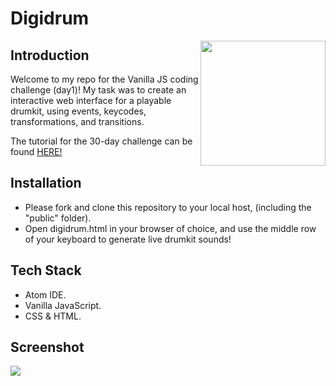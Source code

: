 # Digidrum

<img align="right" src="https://image.ibb.co/gC9d2n/dd_readme.gif" width="200"/>

## Introduction

Welcome to my repo for the Vanilla JS coding challenge (day1)! My task was to create an interactive web interface for a playable drumkit, using events, keycodes, transformations, and transitions.

The tutorial for the 30-day challenge can be found [HERE!](https://github.com/wesbos/JavaScript30)

## Installation

- Please fork and clone this repository to your local host, (including the "public" folder).
- Open digidrum.html in your browser of choice, and use the middle row of your keyboard to generate live drumkit sounds!

## Tech Stack

- Atom IDE.
- Vanilla JavaScript.
- CSS & HTML.

## Screenshot

<img src="https://image.ibb.co/gH9LF7/dd_ss.png"/>
